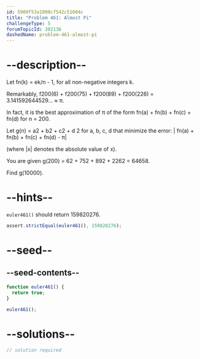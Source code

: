 ```yaml
---
id: 5900f53a1000cf542c51004c
title: "Problem 461: Almost Pi"
challengeType: 5
forumTopicId: 302136
dashedName: problem-461-almost-pi
---
```


# --description--

Let fn(k) = ek/n - 1, for all non-negative integers k.

Remarkably, f200(6) + f200(75) + f200(89) + f200(226) = 3.141592644529… ≈ π.

In fact, it is the best approximation of π of the form fn(a) + fn(b) + fn(c) + fn(d) for n = 200.

Let g(n) = a2 + b2 + c2 + d 2 for a, b, c, d that minimize the error: | fn(a) + fn(b) + fn(c) + fn(d) - π|

(where |x| denotes the absolute value of x).

You are given g(200) = 62 + 752 + 892 + 2262 = 64658.

Find g(10000).

# --hints--

`euler461()` should return 159820276.

```js
assert.strictEqual(euler461(), 159820276);
```

# --seed--

## --seed-contents--

```js
function euler461() {
  return true;
}

euler461();
```

# --solutions--

```js
// solution required
```

